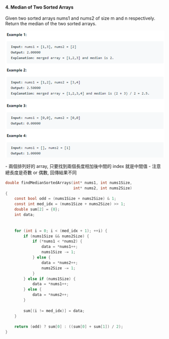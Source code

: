 #### 4. Median of Two Sorted Arrays
Given two sorted arrays nums1 and nums2 of size m and n respectively.
Return the median of the two sorted arrays.
<p align="center">
    <img src="https://github.com/asli18/leetcode/blob/master/004_example.png?raw=true" alt="004_example"/>
</p>
- 兩個排列好的 array, 只要找到兩個長度相加後中間的 index 就是中間值
    - 注意總長度是奇數 or 偶數, 回傳結果不同

```c
double findMedianSortedArrays(int* nums1, int nums1Size,
                              int* nums2, int nums2Size)
{
    const bool odd = (nums1Size + nums2Size) & 1;
    const int med_idx = (nums1Size + nums2Size) >> 1;
    double sum[2] = {0};
    int data;


    for (int i = 0; i < (med_idx + 1); ++i) {
        if (nums1Size && nums2Size) {
            if (*nums1 < *nums2) {
                data = *nums1++;
                nums1Size -= 1;
            } else {
                data = *nums2++;
                nums2Size -= 1;
            }
        } else if (nums1Size) {
            data = *nums1++;
        } else {
            data = *nums2++;
        }

        sum[(i != med_idx)] = data;
    }

    return (odd) ? sum[0] : ((sum[0] + sum[1]) / 2);
}
```

